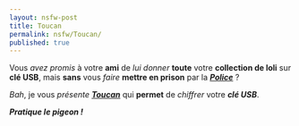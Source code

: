 ```yaml
---
layout: nsfw-post
title: Toucan
permalink: nsfw/Toucan/
published: true
---
```


Vous *avez promis* à votre **ami** de *lui donner* **toute** votre **collection de loli** sur **clé USB**, mais **sans** vous *faire* **mettre en prison** par la [***Police***](https://www.police-nationale.interieur.gouv.fr/) ?

*Bah*, je vous *présente* [***Toucan***](https://portableapps.com/apps/utilities/toucan) qui **permet** de *chiffrer* votre ***clé USB***.

***Pratique le pigeon !***
